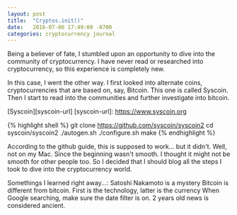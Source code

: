 ```yaml
---
layout: post
title:  "Cryptos.init()"
date:   2016-07-06 17:49:00 -0700
categories: cryptocurrency journal
---
```


Being a believer of fate, I stumbled upon an opportunity to dive into
the community of cryptocurrency.  I have never read or researched into
cryptocurrency, so this experience
is completely new.

In this case, I went the other way.  I first looked into alternate coins,
cryptocurrencies that are based on, say, Bitcoin.  This one is called
Syscoin.  Then I start to read into the communities and further
investigate into bitcoin.

[Syscoin][syscoin-url]
[syscoin-url]: https://www.syscoin.org


{% highlight shell %}
git clone https://github.com/syscoin/syscoin2
cd syscoin/syscoin2
./autogen.sh
./configure.sh
make
{% endhighlight %}

According to the github guide, this is supposed to work... but it
didn't.  Well, not on my Mac.
Since the beginning wasn't smooth.  I thought it might not be smooth for
other people too.  So I decided that I should blog all the steps I took
to dive into the cryptocurrency world.

Somethings I learned right away...:
Satoshi Nakamoto is a mystery
Bitcoin is different from bitcoin.  First is the technology, latter is
the currency
When Google searching, make sure the date filter is on.  2 years old
news is considered ancient.









